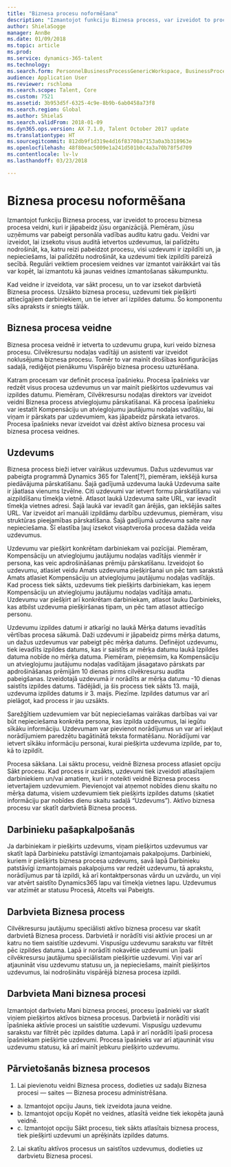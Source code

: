 ```yaml
---
title: "Biznesa procesu noformēšana"
description: "Izmantojot funkciju Biznesa process, var izveidot to procesu biznesa procesa veidni, kuri ir jāpabeidz jūsu organizācijā."
author: ShielaSogge
manager: AnnBe
ms.date: 01/09/2018
ms.topic: article
ms.prod: 
ms.service: dynamics-365-talent
ms.technology: 
ms.search.form: PersonnelBusinessProcessGenericWorkspace, BusinessProcessGenericTemplateListpage, BusinessProcessGenericMyTemplates, BusinessProcessGroupAssignment
audience: Application User
ms.reviewer: rschloma
ms.search.scope: Talent, Core
ms.custom: 7521
ms.assetid: 3b953d5f-6325-4c9e-8b9b-6ab0458a73f8
ms.search.region: Global
ms.author: ShielaS
ms.search.validFrom: 2018-01-09
ms.dyn365.ops.version: AX 7.1.0, Talent October 2017 update
ms.translationtype: HT
ms.sourcegitcommit: 812db9f1d319e4d16f83700a7153a0a3b318963e
ms.openlocfilehash: 48f80eac5009e1a241d501b0c4a3a70b78f5d709
ms.contentlocale: lv-lv
ms.lasthandoff: 03/23/2018

---
```

# <a name="formalize-business-processes"></a>Biznesa procesu noformēšana
Izmantojot funkciju Biznesa process, var izveidot to procesu biznesa procesa veidni, kuri ir jāpabeidz jūsu organizācijā. Piemēram, jūsu uzņēmums var pabeigt personāla vadības auditu katru gadu. Veidni var izveidot, lai izsekotu visus auditā ietvertos uzdevumus, lai palīdzētu nodrošināt, ka, katru reizi pabeidzot procesu, visi uzdevumi ir izpildīti un, ja nepieciešams, lai palīdzētu nodrošināt, ka uzdevumi tiek izpildīti pareizā secībā. Regulāri veiktiem procesiem veidnes var izmantot vairākkārt vai tās var kopēt, lai izmantotu kā jaunas veidnes izmantošanas sākumpunktu.

Kad veidne ir izveidota, var sākt procesu, un to var izsekot darbvietā Biznesa process.  Uzsākto biznesa procesu, uzdevumi tiek piešķirti attiecīgajiem darbiniekiem, un tie ietver arī izpildes datumu. Šo komponentu sīks apraksts ir sniegts tālāk.

## <a name="business-process-template"></a>Biznesa procesa veidne
Biznesa procesa veidnē ir ietverta to uzdevumu grupa, kuri veido biznesa procesu. Cilvēkresursu nodaļas vadītāji un asistenti var izveidot noklusējuma biznesa procesu.  Tomēr to var mainīt drošības konfigurācijas sadaļā, rediģējot pienākumu Vispārējo biznesa procesu uzturēšana.

Katram procesam var definēt procesa īpašnieku.  Procesa īpašnieks var redzēt visus procesa uzdevumus un var mainīt piešķirtos uzdevumus vai izpildes datumu.  Piemēram, Cilvēkresursu nodaļas direktors var izveidot veidni Biznesa process atvieglojumu pārskatīšanai.  Kā procesa īpašnieku var iestatīt Kompensāciju un atvieglojumu jautājumu nodaļas vadītāju, lai viņam ir pārskats par uzdevumiem, kas jāpabeidz pārskata ietvaros.  Procesa īpašnieks nevar izveidot vai dzēst aktīvo biznesa procesu vai biznesa procesa veidnes.

## <a name="task"></a>Uzdevums
Biznesa process bieži ietver vairākus uzdevumus. Dažus uzdevumus var pabeigta programmā Dynamics 365 for Talent[?], piemēram, iekšējā kursa piedāvājuma pārskatīšanu. Šajā gadījumā uzdevuma laukā Uzdevuma saite ir jāatlasa vienums Izvēlne. Citi uzdevumi var ietvert formu pārskatīšanu vai aizpildīšanu tīmekļa vietnē. Atlasot laukā Uzdevuma saite URL, var ievadīt tīmekļa vietnes adresi. Šajā laukā var ievadīt gan ārējās, gan iekšējās saites URL. Var izveidot arī manuāli izpildāmu darbību uzdevumus, piemēram, visu struktūras pieejamības pārskatīšana. Šajā gadījumā uzdevuma saite nav nepieciešama. Šī elastība ļauj izsekot visaptveroša procesa dažāda veida uzdevumus.

Uzdevumu var piešķirt konkrētam darbiniekam vai pozīcijai. Piemēram, Kompensāciju un atvieglojumu jautājumu nodaļas vadītājs vienmēr ir persona, kas veic apdrošināšanas prēmiju pārskatīšanu.   Izveidojot šo uzdevumu, atlasiet veidu Amats uzdevuma piešķiršanai un pēc tam sarakstā Amats atlasiet Kompensāciju un atvieglojumu jautājumu nodaļas vadītājs. Kad process tiek sākts, uzdevums tiek piešķirts darbiniekam, kas ieņem Kompensāciju un atvieglojumu jautājumu nodaļas vadītāja amatu. Uzdevumu var piešķirt arī konkrētam darbiniekam, atlasot lauku Darbinieks, kas atbilst uzdevuma piešķiršanas tipam, un pēc tam atlasot attiecīgo personu.

Uzdevumu izpildes datumi ir atkarīgi no laukā Mērķa datums ievadītās vērtības procesa sākumā. Daži uzdevumi ir jāpabeidz pirms mērķa datums, un dažus uzdevumus var pabeigt pēc mērķa datums.  Definējot uzdevumu, tiek ievadīts izpildes datums, kas ir saistīts ar mērķa datumu laukā Izpildes datuma nobīde no mērķa datuma. Piemēram, pieņemsim, ka Kompensāciju un atvieglojumu jautājumu nodaļas vadītājam jāsagatavo pārskats par apdrošināšanas prēmijām 10 dienas pirms cilvēkresursu audita pabeigšanas. Izveidotajā uzdevumā ir norādīts ar mērķa datumu -10 dienas saistīts izpildes datums. Tādējādi, ja šis process tiek sākts 13. maijā, uzdevuma izpildes datums ir 3. maijs. Piezīme. Izpildes datumus var arī pielāgot, kad process ir jau uzsākts.

Sarežģītiem uzdevumiem var būt nepieciešamas vairākas darbības vai var būt nepieciešama konkrēta persona, kas izpilda uzdevumus, lai iegūtu sīkāku informāciju. Uzdevumam var pievienot norādījumus un var arī iekļaut norādījumiem paredzētu bagātinātā teksta formatēšanu. Norādījumi var ietvert sīkāku informāciju personai, kurai piešķirta uzdevuma izpilde, par to, kā to izpildīt.

Procesa sākšana. Lai sāktu procesu, veidnē Biznesa process atlasiet opciju Sākt procesu.  Kad process ir uzsākts, uzdevumi tiek izveidoti atlasītajiem darbiniekiem un/vai amatiem, kuri ir noteikti veidnē Biznesa process ietvertajiem uzdevumiem. Pievienojot vai atņemot nobīdes dienu skaitu no mērķa datuma, visiem uzdevumiem tiek piešķirts izpildes datums (skatiet informāciju par nobīdes dienu skaitu sadaļā “Uzdevums”). Aktīvo biznesa procesu var skatīt darbvietā Biznesa process. 

## <a name="employee-self-service"></a>Darbinieku pašapkalpošanās
Ja darbiniekam ir piešķirts uzdevums, viņam piešķirtos uzdevumus var skatīt lapā Darbinieku patstāvīgi izmantojamais pakalpojums. Darbinieki, kuriem ir piešķirts biznesa procesa uzdevums, savā lapā Darbinieku patstāvīgi izmantojamais pakalpojums var redzēt uzdevumu, tā aprakstu, norādījumus par tā izpildi, kā arī kontaktpersonas vārdu un uzvārdu, un viņi var atvērt saistīto Dynamics365 lapu vai tīmekļa vietnes lapu. Uzdevumus var atzīmēt ar statusu Procesā, Atcelts vai Pabeigts.

## <a name="business-process-workspace"></a>Darbvieta Biznesa process
Cilvēkresursu jautājumu speciālisti aktīvo biznesa procesu var skatīt darbvietā Biznesa process. Darbvietā ir norādīti visi aktīvie procesi un ar katru no tiem saistītie uzdevumi. Vispusīgu uzdevumu sarakstu var filtrēt pēc izpildes datuma. Lapā ir norādīti nokavētie uzdevumi un īpaši cilvēkresursu jautājumu speciālistam piešķirtie uzdevumi. Viņi var arī atjaunināt visu uzdevumu statusu un, ja nepieciešams, mainīt piešķirtos uzdevumus, lai nodrošinātu vispārējā biznesa procesa izpildi.

## <a name="my-business-processes-workspace"></a>Darbvieta Mani biznesa procesi
Izmantojot darbvietu Mani biznesa procesi, procesu īpašnieki var skatīt viņiem piešķirtos aktīvos biznesa procesus. Darbvietā ir norādīti visi īpašnieka aktīvie procesi un saistītie uzdevumi.  Vispusīgu uzdevumu sarakstu var filtrēt pēc izpildes datuma. Lapā ir arī norādīti īpaši procesa īpašniekam piešķirtie uzdevumi. Procesa īpašnieks var arī atjaunināt visu uzdevumu statusu, kā arī mainīt jebkuru piešķirto uzdevumu.

## <a name="navigating-business-processes"></a>Pārvietošanās biznesa procesos
1.   Lai pievienotu veidni Biznesa process, dodieties uz sadaļu Biznesa procesi — saites — Biznesa procesu administrēšana.
 - a.   Izmantojot opciju Jauns, tiek izveidota jauna veidne.
 - b.   Izmantojot opciju Kopēt no veidnes, atlasītā veidne tiek iekopēta jaunā veidnē.
 - c.   Izmantojot opciju Sākt procesu, tiek sākts atlasītais biznesa process, tiek piešķirti uzdevumi un aprēķināts izpildes datums.  
2.  Lai skatītu aktīvos procesus un saistītos uzdevumus, dodieties uz darbvietu Biznesa procesi.

